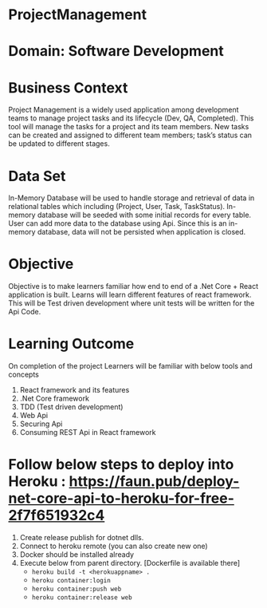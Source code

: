 # ProjectManagement

# Domain: Software Development 

# Business Context 

Project Management is a widely used application among development teams to manage project tasks and its lifecycle (Dev, QA, Completed). This tool will manage the tasks for a project and its team members. New tasks can be created and assigned to different team members; task’s status can be updated to different stages.

# Data Set
In-Memory Database will be used to handle storage and retrieval of data in relational tables which including (Project, User, Task, TaskStatus). In-memory database will be seeded with some initial records for every table. User can add more data to the database using Api. Since this is an in-memory database, data will not be persisted when application is closed.

# Objective
Objective is to make learners familiar how end to end of a .Net Core + React application is built. Learns will learn different features of react framework. This will be Test driven development where unit tests will be written for the Api Code.

# Learning Outcome
On completion of the project Learners will be familiar with below tools and concepts
1.	React framework and its features
2.	.Net Core framework 
3.	TDD (Test driven development)
4.	Web Api
5.	Securing Api
6.	Consuming REST Api in React framework


# Follow below steps to deploy into Heroku : https://faun.pub/deploy-net-core-api-to-heroku-for-free-2f7f651932c4
1. Create release publish for dotnet dlls.
2. Connect to heroku remote (you can also create new one)
3. Docker should be installed already
4. Execute below from parent directory. [Dockerfile is available there]
	* `heroku build -t <herokuappname> .` 
	* `heroku container:login`
	* `heroku container:push web`
	* `heroku container:release web`
